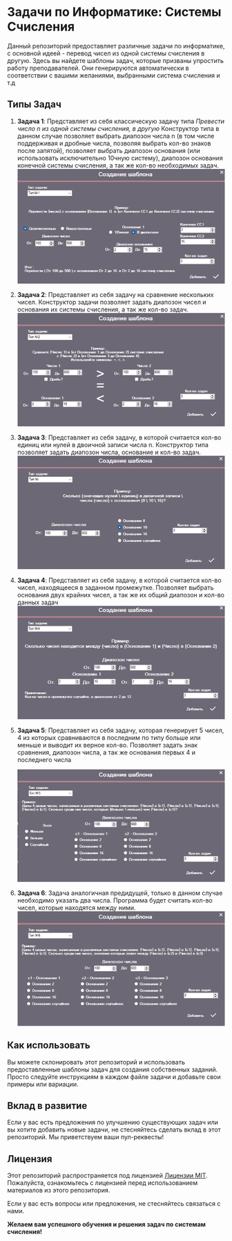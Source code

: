# Задачи по Информатике: Системы Счисления

Данный репозиторий предоставляет различные задачи по информатике, с основной идеей - перевод чисел из одной системы счисления в другую. Здесь вы найдете шаблоны задач, которые призваны упростить работу преподавателей. Они генерируются автоматически в соответствии с вашими желаниями, выбранными система счисления и т.д

## Типы Задач

1. **Задача 1**: Представляет из себя классическую задачу типа *Превести число n из одной системы счисления, в другую* Конструктор типа в данном случае позволяет выбрать диапозон числа n (в том числе поддерживая и дробные числа, позволяя выбрать кол-во знаков после запятой), позволяет выбрать диапозон основания (или использовать исключительно 10чную систему), диапозон основания конечной системы счисления, а так же кол-во необходимых задач.
    ![task1](https://github.com/Averyanov-Danil/Automatic-generation-of-Computer-Science-problems/blob/master/images/GenHomeWork_sfrqaIMtQi.png)


2. **Задача 2**: Представляет из себя задачу на сравнение нескольких чисел. Конструктор задачи позволяет задать диапозон чисел и основания их системы счисления, а так же кол-во задач.
    ![Вторая форма](https://github.com/Averyanov-Danil/Automatic-generation-of-Computer-Science-problems/blob/master/images/GenHomeWork_50kr7E4SQT.png)


3. **Задача 3**: Представляет из себя задачу, в которой считается кол-во единиц или нулей в двоичной записи числа n. Конструктор типа позволяет задать диапозон числа, основание и кол-во задач.
    ![Третья форма](https://github.com/Averyanov-Danil/Automatic-generation-of-Computer-Science-problems/blob/master/images/GenHomeWork_ilSKJz8pl9.png)
4. **Задача 4**: Представляет из себя задачу, в которой считается кол-во чисел, находящееся в заданном промежутке. Позволяет выбрать основания двух крайних чисел, а так же их общий диапозон и кол-во данных задач
    ![Четвертая форма](https://github.com/Averyanov-Danil/Automatic-generation-of-Computer-Science-problems/blob/master/images/GenHomeWork_Aje3ysaCkG.png)
5. **Задача 5**: Представляет из себя задачу, которая генерирует 5 чисел, 4 из которых сравниваются в последним по типу больше или меньше и выводит их верное кол-во. Позволяет задать знак сравнения, диапозон числа, а так же основания первых 4 и последнего числа

    ![Пятая форма](https://github.com/Averyanov-Danil/Automatic-generation-of-Computer-Science-problems/blob/master/images/GenHomeWork_YuQGxqzC2v.png)
6. **Задача 6**: Задача аналогичная предидущей, только в данном случае необходимо указать два числа. Программа будет считать кол-во чисел, которые находятся между ними.
   ![Шестая форма](https://github.com/Averyanov-Danil/Automatic-generation-of-Computer-Science-problems/blob/master/images/GenHomeWork_t3ERu5L6Oe.png)
## Как использовать

Вы можете склонировать этот репозиторий и использовать предоставленные шаблоны задач для создания собственных заданий. Просто следуйте инструкциям в каждом файле задачи и добавьте свои примеры или вариации.

## Вклад в развитие

Если у вас есть предложения по улучшению существующих задач или вы хотите добавить новые задачи, не стесняйтесь сделать вклад в этот репозиторий. Мы приветствуем ваши пул-реквесты!

## Лицензия

Этот репозиторий распространяется под лицензией [Лицензии MIT](https://github.com/Averyanov-Danil/Automatic-generation-of-Computer-Science-problems/blob/master/GenHomeWork/License.txt). Пожалуйста, ознакомьтесь с лицензией перед использованием материалов из этого репозитория.

Если у вас есть вопросы или предложения, не стесняйтесь связаться с нами.

**Желаем вам успешного обучения и решения задач по системам счисления!**
